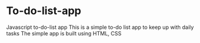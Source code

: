 # To-do-list-app

Javascript to-do-list app
This is a simple to-do list app to keep up with daily tasks
The simple app is built using HTML, CSS
